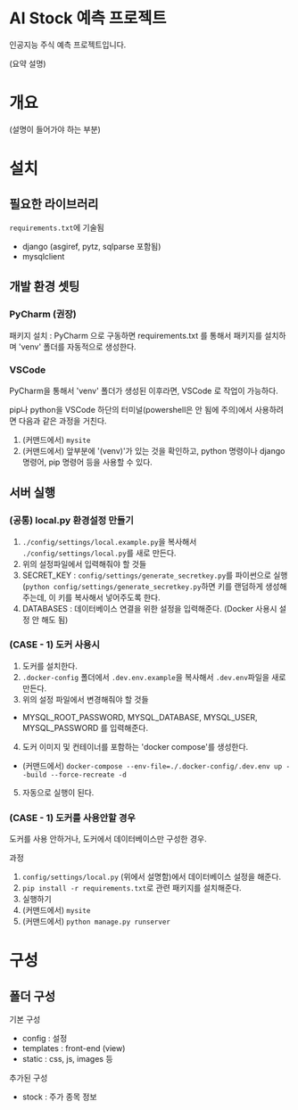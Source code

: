 # AI Stock 예측 프로젝트
인공지능 주식 예측 프로젝트입니다. 

(요약 설명)



# 개요 
(설명이 들어가야 하는 부분)



# 설치
## 필요한 라이브러리
`requirements.txt`에 기술됨
* django (asgiref, pytz, sqlparse 포함됨)
* mysqlclient



## 개발 환경 셋팅
### PyCharm (권장)
패키지 설치 : PyCharm 으로 구동하면 requirements.txt 를 통해서 패키지를 설치하며 'venv' 폴더를 자동적으로 생성한다.


### VSCode
PyCharm을 통해서 'venv' 폴더가 생성된 이후라면, VSCode 로 작업이 가능하다.

pip나 python을 VSCode 하단의 터미널(powershell은 안 됨에 주의)에서 사용하려면 다음과 같은 과정을 거친다.
1. (커맨드에서) `mysite`
2. (커맨드에서) 앞부분에 '(venv)'가 있는 것을 확인하고, python 명령이나 django 명령어, pip 명령어 등을 사용할 수 있다. 



## 서버 실행
### (공통) local.py 환경설정 만들기

1. `./config/settings/local.example.py`을 복사해서 `./config/settings/local.py`를 새로 만든다.
2. 위의 설정파일에서 입력해줘야 할 것들
  1. SECRET_KEY : `config/settings/generate_secretkey.py`를 파이썬으로 실행(`python config/settings/generate_secretkey.py`하면 키를 랜덤하게 생성해주는데, 이 키를 복사해서 넣어주도록 한다.
  2. DATABASES : 데이터베이스 연결을 위한 설정을 입력해준다. (Docker 사용시 설정 안 해도 됨)



### (CASE - 1) 도커 사용시
1. 도커를 설치한다.
2. `.docker-config` 폴더에서 `.dev.env.example`을 복사해서 `.dev.env`파일을 새로 만든다.
3. 위의 설정 파일에서 변경해줘야 할 것들
  - MYSQL_ROOT_PASSWORD, MYSQL_DATABASE, MYSQL_USER, MYSQL_PASSWORD 를 입력해준다. 
4. 도커 이미지 및 컨테이너를 포함하는 'docker compose'를 생성한다.
  - (커맨드에서) `docker-compose --env-file=./.docker-config/.dev.env up --build --force-recreate -d`
5. 자동으로 실행이 된다.



### (CASE - 1) 도커를 사용안할 경우
도커를 사용 안하거나, 도커에서 데이터베이스만 구성한 경우.

과정
1. `config/settings/local.py` (위에서 설명함)에서 데이터베이스 설정을 해준다.
2. `pip install -r requirements.txt`로 관련 패키지를 설치해준다.
3. 실행하기
  1. (커맨드에서) `mysite`
  2. (커맨드에서) `python manage.py runserver`



# 구성
## 폴더 구성
기본 구성
* config : 설정
* templates : front-end (view) 
* static : css, js, images 등

추가된 구성
* stock : 주가 종목 정보
